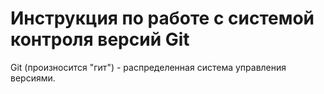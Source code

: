 # **Инструкция по работе с системой контроля версий Git**

Git (произносится "гит") - распределенная система управления версиями.
